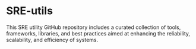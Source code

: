 # SRE-utils
This SRE utility GitHub repository includes a curated collection of tools, frameworks, libraries, and best practices aimed at enhancing the reliability, scalability, and efficiency of systems.
